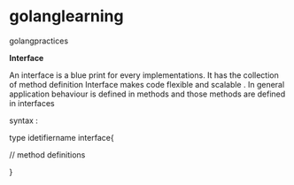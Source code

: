 # golanglearning
golangpractices

**Interface**


An interface is a blue print for every implementations. 
It has the collection of method definition
Interface makes code flexible and scalable .
In general application behaviour is defined in methods 
and those methods are defined in interfaces

syntax :

type idetifiername interface{
 
// method definitions
 
}